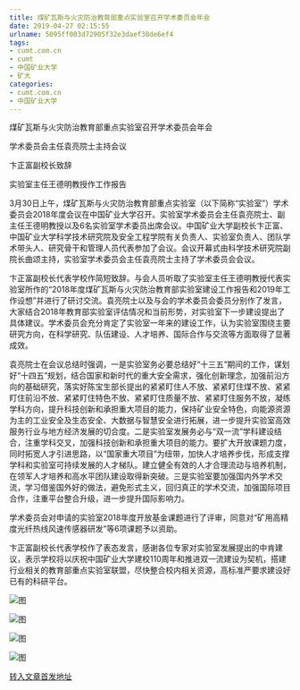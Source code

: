 ```yaml
---
title: 煤矿瓦斯与火灾防治教育部重点实验室召开学术委员会年会
date: 2019-04-27 02:15:55
urlname: 5095ff003d72905f32e3daef38de6ef4
tags: 
- cumt.com.cn
- cumt
- 中国矿业大学
- 矿大
categories:
- cumt.com.cn
- 中国矿业大学
---
```


煤矿瓦斯与火灾防治教育部重点实验室召开学术委员会年会

学术委员会主任袁亮院士主持会议

卞正富副校长致辞

实验室主任王德明教授作工作报告

3月30日上午，煤矿瓦斯与火灾防治教育部重点实验室（以下简称“实验室”）学术委员会2018年度会议在中国矿业大学召开。实验室学术委员会主任袁亮院士、副主任王德明教授以及6名实验室学术委员出席会议。中国矿业大学副校长卞正富、中国矿业大学科学技术研究院及安全工程学院有关负责人、实验室负责人、团队学术带头人、研究骨干和管理人员代表参加了会议。会议开幕式由科学技术研究院副院长曲颂主持，实验室学术委员会主任袁亮院士主持了学术委员会会议。

卞正富副校长代表学校作简短致辞。与会人员听取了实验室主任王德明教授代表实验室所作的“2018年度煤矿瓦斯与火灾防治教育部实验室建设工作报告和2019年工作设想”并进行了研讨交流。袁亮院士以及与会的学术委员会委员分别作了发言，大家结合2018年教育部实验室评估情况和当前形势，对实验室下一步建设提出了具体建议。学术委员会充分肯定了实验室一年来的建设工作，认为实验室围绕主要研究方向，在科学研究、队伍建设、人才培养、国际合作与交流等方面取得了显著成效。

袁亮院士在会议总结时强调，一是实验室务必要总结好“十三五”期间的工作，谋划好“十四五”规划，结合国家和新时代的重大安全需求，强化创新理念，加强前沿方向的基础研究，落实好陈宝生部长提出的紧紧盯住人不放、紧紧盯住煤不放、紧紧盯住前沿不放、紧紧盯住特色不放、紧紧盯住质量不放、紧紧盯住服务不放，凝练学科方向，提升科技创新和承担重大项目的能力，保持矿业安全特色，向能源资源为主的工业安全及生态安全、大数据与智慧安全进行拓展，进一步提升实验室高效服务行业与地方经济发展的切合度。二是实验室发展务必与“双一流”学科建设结合，注重学科交叉，加强科技创新和承担重大项目的能力。要扩大开放课题力度，同时拓宽人才引进思路，以“国家重大项目”为纽带，加快人才培养步伐，形成支撑学科和实验室可持续发展的人才梯队。建立健全有效的人才合理流动与培养机制，在领军人才培养和高水平团队建设取得新突破。三是实验室要加强国内外学术交流，学习借鉴国外好的做法，避免形式主义，回归真正的学术交流，加强国际项目合作，注重平台整合升级，进一步提升国际影响力。

学术委员会对申请的实验室2018年度开放基金课题进行了评审，同意对“矿用高精度光纤热线风速传感器研发”等6项课题予以资助。

卞正富副校长代表学校作了表态发言，感谢各位专家对实验室发展提出的中肯建议，表示学校将以庆祝中国矿业大学建校110周年和推进双一流建设为契机，搭建行业相关的教育部重点实验室联盟，尽快整合校内相关资源，高标准严要求建设好已有的科研平台。

![图](http://xwzx.cumt.edu.cn/_upload/article/images/37/85/098e065d4f3fa113444214eabf27/71ecb66a-6253-4d24-a696-daf0b076b51f.jpg)

![图](http://xwzx.cumt.edu.cn/_upload/article/images/37/85/098e065d4f3fa113444214eabf27/fe323673-9df9-434a-8cdd-169eab2a830f.jpg)

![图](http://xwzx.cumt.edu.cn/_upload/article/images/37/85/098e065d4f3fa113444214eabf27/2fb33f91-9cca-4f24-969a-ccaa14da91f1.jpg)

![图](http://xwzx.cumt.edu.cn/_upload/article/images/37/85/098e065d4f3fa113444214eabf27/076179e1-65fa-48c9-aafc-8fedb7e64eb5.jpg)

[转入文章首发地址](http://xwzx.cumt.edu.cn/e6/09/c513a517641/page.htm)